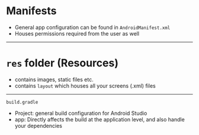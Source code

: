 # Manifests

- General app configuration can be found in `AndroidManifest.xml`
- Houses permissions required from the user as well

---

# `res` folder (Resources)

- contains images, static files etc.
- contains `layout` which houses all your screens (.xml) files


---

`build.gradle`

- Project: general build configuration for Android Studio
- app: Directly affects the build at the application level, and also handle your dependencies